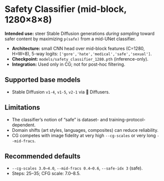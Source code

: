 # Safety Classifier (mid-block, 1280×8×8)

**Intended use:** steer Stable Diffusion generations *during sampling* toward safer content by maximizing `p(safe)` from a mid-UNet classifier.

- **Architecture:** small CNN head over mid-block features (C=1280, H=W=8), 5-way logits: `['gore','hate','medical','safe','sexual']`.
- **Checkpoint:** `models/safety_classifier_1280.pth` (inference-only).
- **Integration:** Used only in CG; not for post-hoc filtering.

## Supported base models

- Stable Diffusion `v1-4`, `v1-5`, `v2-1` via 🤗 Diffusers.

## Limitations

- The classifier’s notion of “safe” is dataset- and training-protocol-dependent.
- Domain shifts (art styles, languages, composites) can reduce reliability.
- CG competes with image fidelity at very high `--cg-scales` or very long `--mid-fracs`.

## Recommended defaults

- `--cg-scales 3.0–4.0`, `--mid-fracs 0.4–0.6`, `--safe-idx 3` (safe).
- Steps: 25–35; CFG scale: 7.0–8.5.
